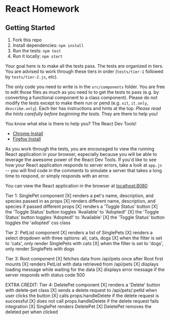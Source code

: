 # React Homework

## Getting Started

1. Fork this repo
2. Install dependencies: `npm install`
3. Run the tests: `npm test`
4. Run it locally: `npm start`

Your goal here is to make all the tests pass. The tests are organized in tiers.
You are advised to work through these tiers in order (`tests/tier-1` followed
by `tests/tier-2.js`, etc).

The only code you need to write is in the `src/components` folder. You are free to edit those files as much as you need to to get the tests to pass (e.g. by converting a functional component to a class component). Please do not modify the tests except to make them run or pend (e.g. `xit`, `it.only`, `describe.only`). Each tier has instructions and hints at the top. _Please read the hints carefully before beginning the tests._ They are there to help you!

You know what else is there to help you? The React Dev Tools!

- [Chrome Install](https://chrome.google.com/webstore/detail/react-developer-tools/fmkadmapgofadopljbjfkapdkoienihi)
- [Firefox Install](https://addons.mozilla.org/en-US/firefox/addon/react-devtools/)

As you work through the tests, you are encouraged to view the running React application in your browser, especially because you will be able to leverage the awesome power of the React Dev Tools. If you'd like to see how your React application responds to server errors, take a look at `app.js` -- you will find code in the comments to simulate a server that takes a long time to respond, or simply responds with an error.

You can view the React application in the browser at
[localhost:8080](http://localhost:8080)

Tier 1: SinglePet component
[X] renders a pet's name, description, and species passed in as props
[X] renders different name, description, and species if passed different props
[X] renders a 'Toggle Status' button
[X] the 'Toggle Status' button toggles 'Available' to 'Adopted!'
[X] the 'Toggle Status' button toggles 'Adopted!' to 'Available'
[X] the 'Toggle Status' button toggles the 'adopted' css class

Tier 2: PetList component
[X] renders a list of SinglePets
[X] renders a select dropdown with three options: all, cats, dogs
[X] when the filter is set to 'cats', only render SinglePets with cats
[X] when the filter is set to 'dogs', only render SinglePets with dogs

Tier 3: Root component
[X] fetches data from /api/pets once after Root first mounts
[X] renders PetList with data retrieved from /api/pets
[X] displays loading message while waiting for the data
[X] displays error message if the server responds with status code 500

EXTRA CREDIT: Tier 4: DeletePet component
[X] renders a 'Delete' button with delete-pet class
[X] sends a delete request to /api/pets/:petId when user clicks the button
[X] calls props.handleDelete if the delete request is successful
[X] does not call props.handleDelete if the delete request fails integration
[X] SinglePet renders DeletePet
[X] DeletePet removes the deleted pet when clicked
